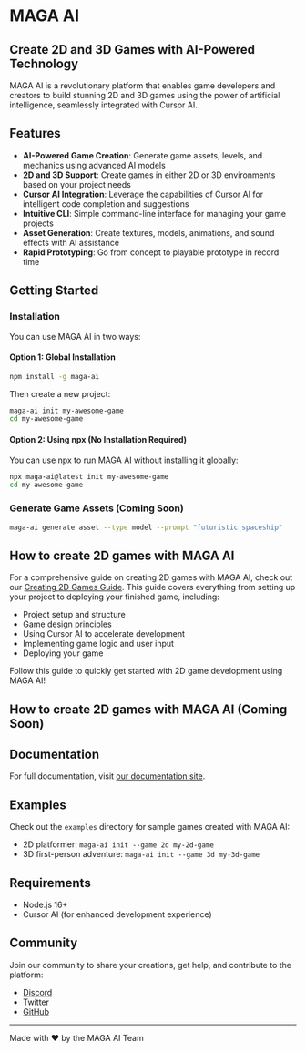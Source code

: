 # MAGA AI

## Create 2D and 3D Games with AI-Powered Technology

MAGA AI is a revolutionary platform that enables game developers and creators to build stunning 2D and 3D games using the power of artificial intelligence, seamlessly integrated with Cursor AI.

## Features

- **AI-Powered Game Creation**: Generate game assets, levels, and mechanics using advanced AI models
- **2D and 3D Support**: Create games in either 2D or 3D environments based on your project needs
- **Cursor AI Integration**: Leverage the capabilities of Cursor AI for intelligent code completion and suggestions
- **Intuitive CLI**: Simple command-line interface for managing your game projects
- **Asset Generation**: Create textures, models, animations, and sound effects with AI assistance
- **Rapid Prototyping**: Go from concept to playable prototype in record time

## Getting Started

### Installation

You can use MAGA AI in two ways:

#### Option 1: Global Installation

```bash
npm install -g maga-ai
```

Then create a new project:

```bash
maga-ai init my-awesome-game
cd my-awesome-game
```

#### Option 2: Using npx (No Installation Required)

You can use npx to run MAGA AI without installing it globally:

```bash
npx maga-ai@latest init my-awesome-game
cd my-awesome-game
```

### Generate Game Assets (Coming Soon)

```bash
maga-ai generate asset --type model --prompt "futuristic spaceship"
```

## How to create 2D games with MAGA AI 

For a comprehensive guide on creating 2D games with MAGA AI, check out our [Creating 2D Games Guide](guide/creating-2d-games.md). This guide covers everything from setting up your project to deploying your finished game, including:

- Project setup and structure
- Game design principles
- Using Cursor AI to accelerate development
- Implementing game logic and user input
- Deploying your game

Follow this guide to quickly get started with 2D game development using MAGA AI!

## How to create 2D games with MAGA AI (Coming Soon)

## Documentation

For full documentation, visit [our documentation site](https://docs.maga.ai).

## Examples

Check out the `examples` directory for sample games created with MAGA AI:

- 2D platformer: `maga-ai init --game 2d my-2d-game`
- 3D first-person adventure: `maga-ai init --game 3d my-3d-game`

## Requirements

- Node.js 16+
- Cursor AI (for enhanced development experience)

## Community

Join our community to share your creations, get help, and contribute to the platform:

- [Discord](https://discord.gg/maga-ai)
- [Twitter](https://twitter.com/maga_ai)
- [GitHub](https://github.com/maga-ai)

---

Made with ❤️ by the MAGA AI Team
